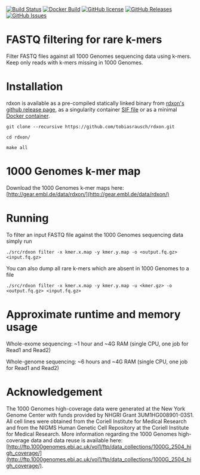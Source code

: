 [![Build Status](https://travis-ci.org/tobiasrausch/rdxon.svg?branch=master)](https://travis-ci.org/tobiasrausch/rdxon/)
[![Docker Build](https://img.shields.io/docker/build/trausch/rdxon.svg)](https://hub.docker.com/r/trausch/rdxon/)
[![GitHub license](https://img.shields.io/badge/License-BSD%203--Clause-blue.svg)](https://github.com/tobiasrausch/rdxon/blob/master/LICENSE)
[![GitHub Releases](https://img.shields.io/github/release/tobiasrausch/rdxon.svg)](https://github.com/tobiasrausch/rdxon/releases)
[![GitHub Issues](https://img.shields.io/github/issues/tobiasrausch/rdxon.svg)](https://github.com/tobiasrausch/rdxon/issues)

# FASTQ filtering for rare k-mers

Filter FASTQ files against all 1000 Genomes sequencing data using k-mers. Keep only reads with k-mers missing in 1000 Genomes.

# Installation

rdxon is available as a pre-compiled statically linked binary from [rdxon's github release page](https://github.com/tobiasrausch/rdxon/releases/),
as a singularity container [SIF file](https://github.com/tobiasrausch/rdxon/releases/)
or as a minimal [Docker container](https://hub.docker.com/r/trausch/rdxon/).

`git clone --recursive https://github.com/tobiasrausch/rdxon.git`

`cd rdxon/`

`make all`

# 1000 Genomes k-mer map

Download the 1000 Genomes k-mer maps here: [http://gear.embl.de/data/rdxon/](http://gear.embl.de/data/rdxon/)

# Running

To filter an input FASTQ file against the 1000 Genomes sequencing data simply run

`./src/rdxon filter -x kmer.x.map -y kmer.y.map -o <output.fq.gz> <input.fq.gz>`

You can also dump all rare k-mers which are absent in 1000 Genomes to a file

`./src/rdxon filter -x kmer.x.map -y kmer.y.map -u <kmer.gz> -o <output.fq.gz> <input.fq.gz>`

# Approximate runtime and memory usage

Whole-exome sequencing: ~1 hour and ~4G RAM (single CPU, one job for Read1 and Read2)

Whole-genome sequencing: ~6 hours and ~4G RAM (single CPU, one job for Read1 and Read2)

# Acknowledgement

The 1000 Genomes high-coverage data were generated at the New York Genome Center with funds provided by NHGRI Grant 3UM1HG008901-03S1. All cell lines were obtained from the Coriell Institute for Medical Research and from the NIGMS Human Genetic Cell Repository at the Coriell Institute for Medical Research. More information regarding the 1000 Genomes high-coverage data and data reuse is available here: [http://ftp.1000genomes.ebi.ac.uk/vol1/ftp/data_collections/1000G_2504_high_coverage/](http://ftp.1000genomes.ebi.ac.uk/vol1/ftp/data_collections/1000G_2504_high_coverage/).
